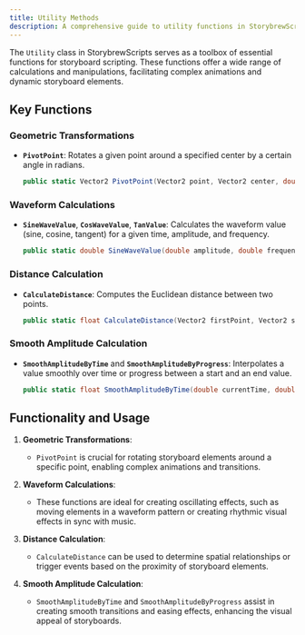 ```yaml
---
title: Utility Methods
description: A comprehensive guide to utility functions in StorybrewScripts for storyboard scripting in rhythm games.
---
```


The `Utility` class in StorybrewScripts serves as a toolbox of essential functions for storyboard scripting. These functions offer a wide range of calculations and manipulations, facilitating complex animations and dynamic storyboard elements.

## Key Functions

### Geometric Transformations
- **`PivotPoint`**: Rotates a given point around a specified center by a certain angle in radians.
  ```csharp
  public static Vector2 PivotPoint(Vector2 point, Vector2 center, double radians);
  ```

### Waveform Calculations
- **`SineWaveValue`**, **`CosWaveValue`**, **`TanValue`**: Calculates the waveform value (sine, cosine, tangent) for a given time, amplitude, and frequency.
  ```csharp
  public static double SineWaveValue(double amplitude, double frequency, double t);
  ```

### Distance Calculation
- **`CalculateDistance`**: Computes the Euclidean distance between two points.
  ```csharp
  public static float CalculateDistance(Vector2 firstPoint, Vector2 secondPoint);
  ```

### Smooth Amplitude Calculation
- **`SmoothAmplitudeByTime`** and **`SmoothAmplitudeByProgress`**: Interpolates a value smoothly over time or progress between a start and an end value.
  ```csharp
  public static float SmoothAmplitudeByTime(double currentTime, double starttime, double endtime, double startValue, double endValue, float defaultValue = 0);
  ```

## Functionality and Usage

1. **Geometric Transformations**:
   - `PivotPoint` is crucial for rotating storyboard elements around a specific point, enabling complex animations and transitions.

2. **Waveform Calculations**:
   - These functions are ideal for creating oscillating effects, such as moving elements in a waveform pattern or creating rhythmic visual effects in sync with music.

3. **Distance Calculation**:
   - `CalculateDistance` can be used to determine spatial relationships or trigger events based on the proximity of storyboard elements.

4. **Smooth Amplitude Calculation**:
   - `SmoothAmplitudeByTime` and `SmoothAmplitudeByProgress` assist in creating smooth transitions and easing effects, enhancing the visual appeal of storyboards.